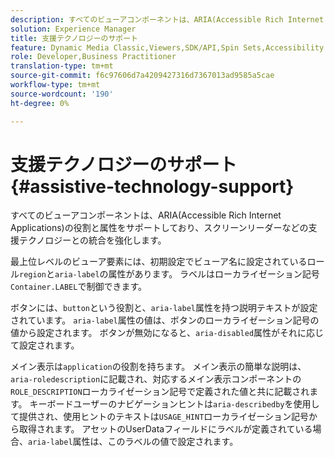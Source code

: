 ```yaml
---
description: すべてのビューアコンポーネントは、ARIA(Accessible Rich Internet Applications)の役割と属性をサポートしており、スクリーンリーダーなどの支援テクノロジーとの統合を強化します。
solution: Experience Manager
title: 支援テクノロジーのサポート
feature: Dynamic Media Classic,Viewers,SDK/API,Spin Sets,Accessibility
role: Developer,Business Practitioner
translation-type: tm+mt
source-git-commit: f6c97606d7a4209427316d7367013ad9585a5cae
workflow-type: tm+mt
source-wordcount: '190'
ht-degree: 0%

---
```



# 支援テクノロジーのサポート{#assistive-technology-support}

すべてのビューアコンポーネントは、ARIA(Accessible Rich Internet Applications)の役割と属性をサポートしており、スクリーンリーダーなどの支援テクノロジーとの統合を強化します。

最上位レベルのビューア要素には、初期設定でビューア名に設定されているロール`region`と`aria-label`の属性があります。 ラベルはローカライゼーション記号`Container.LABEL`で制御できます。

ボタンには、`button`という役割と、`aria-label`属性を持つ説明テキストが設定されています。 `aria-label`属性の値は、ボタンのローカライゼーション記号の値から設定されます。 ボタンが無効になると、`aria-disabled`属性がそれに応じて設定されます。

メイン表示は`application`の役割を持ちます。 メイン表示の簡単な説明は、`aria-roledescription`に記載され、対応するメイン表示コンポーネントの`ROLE_DESCRIPTION`ローカライゼーション記号で定義された値と共に記載されます。 キーボードユーザーのナビゲーションヒントは`aria-describedby`を使用して提供され、使用ヒントのテキストは`USAGE_HINT`ローカライゼーション記号から取得されます。 アセットのUserDataフィールドにラベルが定義されている場合、`aria-label`属性は、このラベルの値で設定されます。
